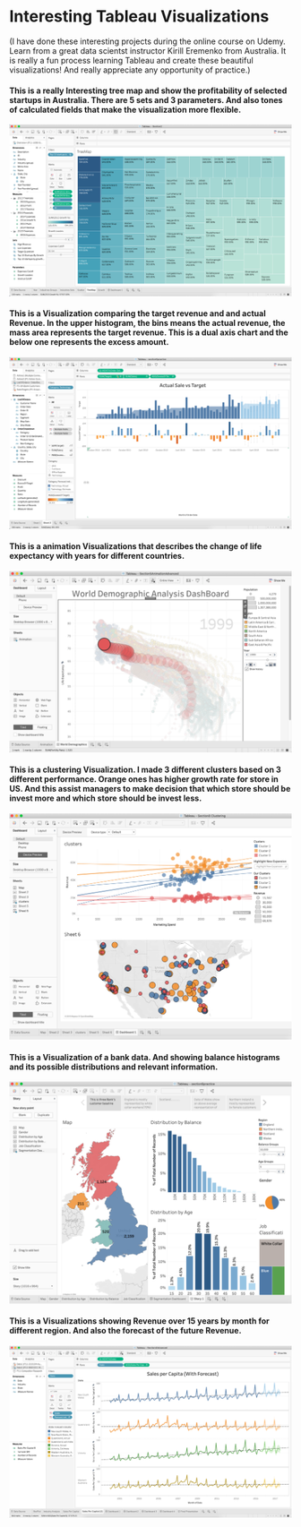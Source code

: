 # Interesting Tableau Visualizations

(I have done these interesting projects during the online course on Udemy. Learn from a great data scientst instructor Kirill Eremenko from Australia. It is really a fun process learning Tableau and create these beautiful visualizations! And really appreciate any opportunity of practice.)

#### This is a really Interesting tree map and show the profitability of selected startups in Australia. There are 5 sets and 3 parameters. And also tones of calculated fields that make the visualization more flexible.
![](Tree_map_show_highest_growth.png)

#### This is a Visualization comparing the target revenue and and actual Revenue. In the upper histogram, the bins means the actual revenue, the mass area represents the target revenue. This is a dual axis chart and the below one represents the excess amount.
![](Actual_Sale_with_target.png)

#### This is a animation Visualizations that describes the change of life expectancy with years for different countries.

![](Population_animation.png)


#### This is a clustering Visualization. I made 3 different clusters based on 3 different performance. Orange ones has higher growth rate for store in US. And this assist managers to make decision that which store should be invest more and which store should be invest less.

![](Cluster_combination.png)

#### This is a Visualization of a bank data. And showing balance histograms and its possible distributions and relevant information.
![](Bank_Balance_Story_Board.png)


#### This is a Visualizations showing Revenue over 15 years by month for different region. And also the forecast of the future Revenue.

![](Sales_by_region_and_foreacst.png)
